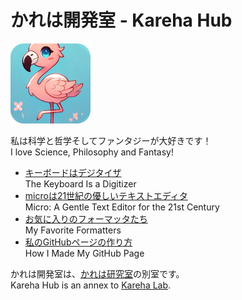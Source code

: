 # かれは開発室 - Kareha Hub

![フラミンゴ - Flamingo](flamingo.png)

私は科学と哲学そしてファンタジーが大好きです！  
I love Science, Philosophy and Fantasy!

* [キーボードはデジタイザ](keyboard.html)  
  The Keyboard Is a Digitizer
* [microは21世紀の優しいテキストエディタ](micro.html)  
  Micro: A Gentle Text Editor for the 21st Century
* [お気に入りのフォーマッタたち](formatters.html)  
  My Favorite Formatters
* [私のGitHubページの作り方](github-pages.html)  
  How I Made My GitHub Page

かれは開発室は、[かれは研究室](https://kareha.org/)の別室です。  
Kareha Hub is an annex to [Kareha Lab](https://kareha.org/).
